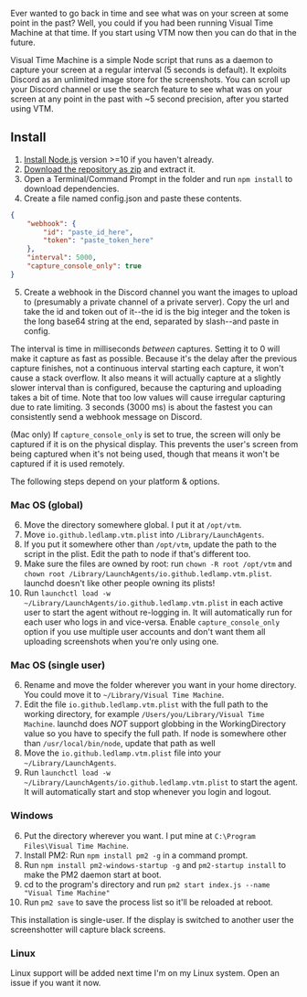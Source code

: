 Ever wanted to go back in time and see what was on your screen at some point in the past? Well, you could if you had been running Visual Time Machine at that time. If you start using VTM now then you can do that in the future.

Visual Time Machine is a simple Node script that runs as a daemon to capture your screen at a regular interval (5 seconds is default). It exploits Discord as an unlimited image store for the screenshots. You can scroll up your Discord channel or use the search feature to see what was on your screen at any point in the past with ~5 second precision, after you started using VTM.

## Install
1. [Install Node.js](https://nodejs.org/en/download/) version >=10 if you haven't already.
2. [Download the repository as zip](https://github.com/ledlamp/Visual-Time-Machine/archive/master.zip) and extract it.
3. Open a Terminal/Command Prompt in the folder and run `npm install` to download dependencies.
4. Create a file named config.json and paste these contents.
```json
{
	"webhook": {
		"id": "paste_id_here",
		"token": "paste_token_here"
	},
	"interval": 5000,
	"capture_console_only": true
}
```
5. Create a webhook in the Discord channel you want the images to upload to (presumably a private channel of a private server). Copy the url and take the id and token out of it--the id is the big integer and the token is the long base64 string at the end, separated by slash--and paste in config.

The interval is time in milliseconds _between_ captures. Setting it to 0 will make it capture as fast as possible. Because it's the delay after the previous capture finishes, not a continuous interval starting each capture, it won't cause a stack overflow. It also means it will actually capture at a slightly slower interval than is configured, because the capturing and uploading takes a bit of time. Note that too low values will cause irregular capturing due to rate limiting. 3 seconds (3000 ms) is about the fastest you can consistently send a webhook message on Discord.

(Mac only) If `capture_console_only` is set to true, the screen will only be captured if it is on the physical display. This prevents the user's screen from being captured when it's not being used, though that means it won't be captured if it is used remotely.

The following steps depend on your platform & options.

### Mac OS (global)
6. Move the directory somewhere global. I put it at `/opt/vtm`.
7. Move `io.github.ledlamp.vtm.plist` into `/Library/LaunchAgents`.
8. If you put it somewhere other than `/opt/vtm`, update the path to the script in the plist. Edit the path to node if that's different too.
9. Make sure the files are owned by root: run `chown -R root /opt/vtm` and `chown root /Library/LaunchAgents/io.github.ledlamp.vtm.plist`. launchd doesn't like other people owning its plists!
10. Run `launchctl load -w ~/Library/LaunchAgents/io.github.ledlamp.vtm.plist` in each active user to start the agent without re-logging in. It will automatically run for each user who logs in and vice-versa. Enable `capture_console_only` option if you use multiple user accounts and don't want them all uploading screenshots when you're only using one.

### Mac OS (single user)
6. Rename and move the folder wherever you want in your home directory. You could move it to `~/Library/Visual Time Machine`.
7. Edit the file `io.github.ledlamp.vtm.plist` with the full path to the working directory, for example `/Users/you/Library/Visual Time Machine`. launchd does _NOT_ support globbing in the WorkingDirectory value so you have to specify the full path. If node is somewhere other than `/usr/local/bin/node`, update that path as well
8. Move the `io.github.ledlamp.vtm.plist` file into your `~/Library/LaunchAgents`.
9. Run `launchctl load -w ~/Library/LaunchAgents/io.github.ledlamp.vtm.plist` to start the agent. It will automatically start and stop whenever you login and logout.

### Windows
6. Put the directory wherever you want. I put mine at `C:\Program Files\Visual Time Machine`.
7. Install PM2: Run `npm install pm2 -g` in a command prompt.
8. Run `npm install pm2-windows-startup -g` and `pm2-startup install` to make the PM2 daemon start at boot.
9. cd to the program's directory and run `pm2 start index.js --name "Visual Time Machine"`
10. Run `pm2 save` to save the process list so it'll be reloaded at reboot.

This installation is single-user. If the display is switched to another user the screenshotter will capture black screens.

### Linux
Linux support will be added next time I'm on my Linux system. Open an issue if you want it now.
